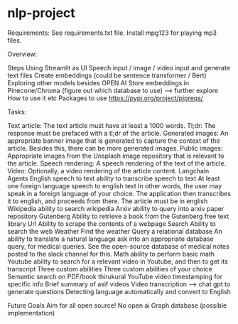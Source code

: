 # nlp-project

Requirements: See requirements.txt file.
Install mpg123 for playing mp3 files.

Overview:

Steps
Using Streamlit as UI
Speech input / image / video input and generate text files
Create embeddings (could be sentence transformer / Bert)
Exploring other models besides OPEN AI
Store embeddings in Pinecone/Chroma (figure out which database to use) —> further explore
How to use it etc
Packages to use
https://pypi.org/project/pipreqs/

Tasks: 

Text article: The text article must have at least a 1000 words.
Tl;dr: The response must be prefaced with a tl;dr of the article.
Generated images: An appropriate banner image that is generated to capture the context of the article. Besides this, there can be more generated images.
Public images: Appropriate images from the Unsplash image repository that is relevant to the article.
Speech rendering: A speech rendering of the text of the article.
Video: Optionally, a video rendering of the article content.
Langchain Agents
English speech to text ability to transcribe speech to text
At least one foreign language speech to english text In other words, the user may speak in a foreign language of your choice. The application then transcribes it to english, and proceeds from there. The article must be in english
Wikipedia ability to search wikipedia
Arxiv ability to query into arxiv paper repository
Gutenberg Ability to retrieve a book from the
Gutenberg free text library
Url Ability to scrape the contents of a webpage
Search Ability to search the web
Weather Find the weather
Query a relational database An ability to translate a natural language ask into an appropriate database query, for medical queries. See the open-source database of medical notes posted to the slack channel for this.
Math ability to perform basic math
Youtube ability to search for a relevant video in Youtube, and then to get its transcript
Three custom abilities Three custom abilities of your choice
Semantic search on PDF/book
thirukural
YouTube video timestamping for specific info
Brief summary of asif videos
Video transcription —> chat gpt to generate questions
Detecting language automatically and convert to English

Future Goals
Aim for all open source! No open ai
Graph database (possible implementation)




